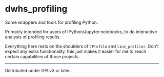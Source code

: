 # dwhs_profiling

Some wrappers and tools for profiling Python.

Primarily intended for users of IPython/Jupyter notebooks, to do interactive
analysis of profiling results.

Everything here rests on the shoulders of `CProfile` and `line_profiler`.
Don't expect any extra functionality, this just makes it easier for me to
reach certain capabilities of those projects.


---

Distributed under GPLv3 or later.
